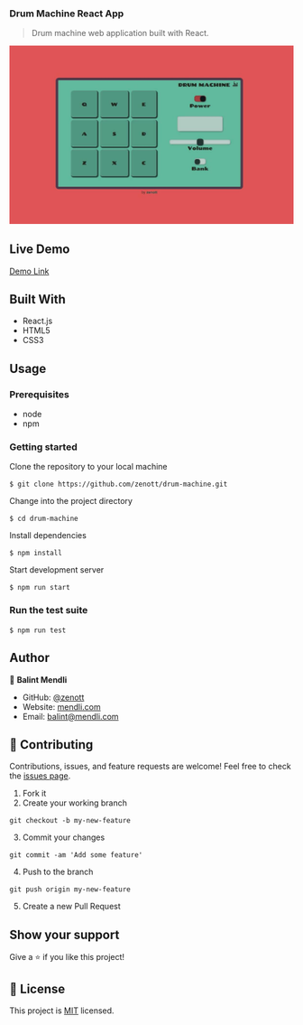 ### Drum Machine React App

> Drum machine web application built with React.

![drum-machine](img/drum-machine.jpg)

## Live Demo

[Demo Link](https://zenott.github.io/drum-machine)

## Built With

- React.js
- HTML5
- CSS3

## Usage

### Prerequisites

- node
- npm

### Getting started

Clone the repository to your local machine

```
$ git clone https://github.com/zenott/drum-machine.git
```

Change into the project directory

```
$ cd drum-machine
```

Install dependencies

```
$ npm install
```

Start development server

```
$ npm run start
```

### Run the test suite

```
$ npm run test
```

## Author

👤 **Balint Mendli**

- GitHub: [@zenott](https://github.com/zenott)
- Website: [mendli.com](https://mendli.com)
- Email: [balint@mendli.com](mailto:balint@mendli.com)

## 🤝 Contributing

Contributions, issues, and feature requests are welcome!
Feel free to check the [issues page](https://github.com/zenott/drum-machine/issues/).

1. Fork it
2. Create your working branch

```
git checkout -b my-new-feature
```

3. Commit your changes

```
git commit -am 'Add some feature'
```

4. Push to the branch

```
git push origin my-new-feature
```

5. Create a new Pull Request

## Show your support

Give a ⭐️ if you like this project!

## 📝 License

This project is [MIT](LICENSE.md) licensed.
